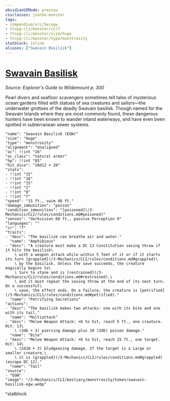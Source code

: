 ```yaml
---
obsidianUIMode: preview
cssclasses: json5e-monster
tags:
- compendium/src/5e/egw
- ttrpg-cli/monster/cr/7
- ttrpg-cli/monster/size/huge
- ttrpg-cli/monster/type/monstrosity
statblock: inline
aliases: ["Swavain Basilisk"]
---
```

# [Swavain Basilisk](3-Mechanics\CLI\bestiary\monstrosity/swavain-basilisk-egw.md)
*Source: Explorer's Guide to Wildemount p. 300*  

Pearl divers and seafloor scavengers sometimes tell tales of mysterious ocean gardens filled with statues of sea creatures and sailors—the underwater grottoes of the deadly Swavain basilisk. Though named for the Swavain Islands where they are most commonly found, these dangerous hunters have been known to wander inland waterways, and have even been spotted in subterranean sewer systems.

```statblock
"name": "Swavain Basilisk (EGW)"
"size": "Huge"
"type": "monstrosity"
"alignment": "Unaligned"
"ac": !!int "16"
"ac_class": "natural armor"
"hp": !!int "85"
"hit_dice": "10d12 + 20"
"stats":
- !!int "15"
- !!int "16"
- !!int "15"
- !!int "2"
- !!int "8"
- !!int "7"
"speed": "15 ft., swim 40 ft."
"damage_immunities": "poison"
"condition_immunities": "[poisoned](/3-Mechanics/CLI/rules/conditions.md#poisoned)"
"senses": "darkvision 60 ft., passive Perception 9"
"languages": ""
"cr": "7"
"traits":
- "desc": "The basilisk can breathe air and water."
  "name": "Amphibious"
- "desc": "A creature must make a DC 13 Constitution saving throw if it hits the basilisk\
    \ with a weapon attack while within 5 feet of it or if it starts its turn [grappled](/3-Mechanics/CLI/rules/conditions.md#grappled)\
    \ by the basilisk. Unless the save succeeds, the creature magically begins to\
    \ turn to stone and is [restrained](/3-Mechanics/CLI/rules/conditions.md#restrained),\
    \ and it must repeat the saving throw at the end of its next turn. On a successful\
    \ save, the effect ends. On a failure, the creature is [petrified](/3-Mechanics/CLI/rules/conditions.md#petrified)."
  "name": "Petrifying Secretions"
"actions":
- "desc": "The basilisk makes two attacks: one with its bite and one with its tail."
  "name": "Multiattack"
- "desc": "Melee Weapon Attack: +6 to hit, reach 5 ft., one creature. Hit: 13\
    \ (3d6 + 3) piercing damage plus 10 (3d6) poison damage."
  "name": "Bite"
- "desc": "Melee Weapon Attack: +6 to hit, reach 15 ft., one target. Hit: 14\
    \ (2d10 + 3) bludgeoning damage. If the target is a Large or smaller creature,\
    \ it is [grappled](/3-Mechanics/CLI/rules/conditions.md#grappled) (escape DC 12)."
  "name": "Tail"
"source":
- "EGW"
"image": "/3-Mechanics/CLI/bestiary/monstrosity/token/swavain-basilisk-egw.webp"
```
^statblock